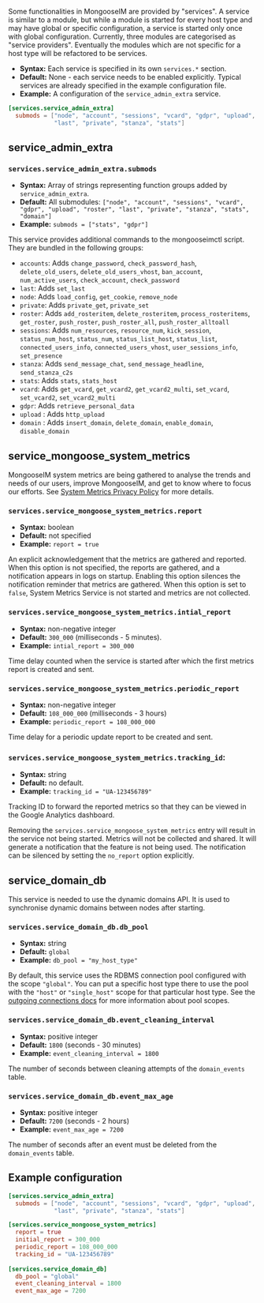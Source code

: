 Some functionalities in MongooseIM are provided by "services".
A service is similar to a module, but while a module is started for every 
host type and may have global or specific configuration, a service is started 
only once with global configuration.
Currently, three modules are categorised as "service providers".
Eventually the modules which are not specific for a host type will be refactored to be services.

* **Syntax:** Each service is specified in its own `services.*` section. 
* **Default:** None - each service needs to be enabled explicitly.
Typical services are already specified in the example configuration file.
* **Example:** A configuration of the `service_admin_extra` service.

```toml
[services.service_admin_extra]
  submods = ["node", "account", "sessions", "vcard", "gdpr", "upload", "roster",
             "last", "private", "stanza", "stats"]
```

## service_admin_extra

### `services.service_admin_extra.submods`
* **Syntax:** Array of strings representing function groups added by `service_admin_extra`.
* **Default:** All submodules: `["node", "account", "sessions", "vcard", "gdpr",
 "upload", "roster", "last", "private", "stanza", "stats", "domain"]`
* **Example:** `submods = ["stats", "gdpr"]`

This service provides additional commands to the mongooseimctl script.
They are bundled in the following groups:

* `accounts`: Adds `change_password`, `check_password_hash`, `delete_old_users`,
 `delete_old_users_vhost`, `ban_account`, `num_active_users`, `check_account`,
  `check_password`
* `last`: Adds `set_last`
* `node`: Adds `load_config`, `get_cookie`, `remove_node`
* `private`: Adds `private_get`, `private_set`
* `roster`: Adds `add_rosteritem`, `delete_rosteritem`, `process_rosteritems`,
 `get_roster`, `push_roster`, `push_roster_all`, `push_roster_alltoall`
* `sessions`: Adds `num_resources`, `resource_num`, `kick_session`, `status_num_host`,
 `status_num`, `status_list_host`, `status_list`, `connected_users_info`,
  `connected_users_vhost`, `user_sessions_info`, `set_presence`
* `stanza`: Adds `send_message_chat`, `send_message_headline`, `send_stanza_c2s`
* `stats`: Adds `stats`, `stats_host`
* `vcard`: Adds `get_vcard`, `get_vcard2`, `get_vcard2_multi`, `set_vcard`,
 `set_vcard2`, `set_vcard2_multi`
* `gdpr`: Adds `retrieve_personal_data`
* `upload` : Adds `http_upload`
* `domain` : Adds `insert_domain`, `delete_domain`, `enable_domain`, `disable_domain`

## service_mongoose_system_metrics

MongooseIM system metrics are being gathered to analyse the trends and needs of our users, improve MongooseIM, and get to know where to focus our efforts.
See [System Metrics Privacy Policy](../operation-and-maintenance/System-Metrics-Privacy-Policy.md) for more details.

### `services.service_mongoose_system_metrics.report`
* **Syntax:** boolean
* **Default:** not specified
* **Example:** `report = true`

An explicit acknowledgement that the metrics are gathered and reported.
When this option is not specified, the reports are gathered, and a notification 
appears in logs on startup.
Enabling this option silences the notification reminder that metrics are gathered.
When this option is set to `false`, System Metrics Service is not started and metrics are not collected.

### `services.service_mongoose_system_metrics.intial_report`
* **Syntax:** non-negative integer
* **Default:** `300_000` (milliseconds - 5 minutes).
* **Example:** `intial_report = 300_000`

Time delay counted when the service is started after which the first metrics report is created and sent.

### `services.service_mongoose_system_metrics.periodic_report`
* **Syntax:** non-negative integer
* **Default:** `108_000_000` (milliseconds - 3 hours)
* **Example:** `periodic_report = 108_000_000`

Time delay for a periodic update report to be created and sent.

### `services.service_mongoose_system_metrics.tracking_id`:
* **Syntax:** string
* **Default:** no default.
* **Example:** `tracking_id = "UA-123456789"`

Tracking ID to forward the reported metrics so that they can be viewed in the Google Analytics dashboard.

Removing the `services.service_mongoose_system_metrics` entry will result in the service not being started.
Metrics will not be collected and shared.
It will generate a notification that the feature is not being used.
The notification can be silenced by setting the `no_report` option explicitly.

## service_domain_db

This service is needed to use the dynamic domains API.
It is used to synchronise dynamic domains between nodes after starting.

### `services.service_domain_db.db_pool`

* **Syntax:** string
* **Default:** `global`
* **Example:** `db_pool = "my_host_type"`

By default, this service uses the RDBMS connection pool configured with the scope `"global"`.
You can put a specific host type there to use the pool with the `"host"` or `"single_host"` scope for that particular host type. See the [outgoing connections docs](outgoing-connections.md) for more information about pool scopes.

### `services.service_domain_db.event_cleaning_interval`

* **Syntax:** positive integer
* **Default:** `1800` (seconds - 30 minutes)
* **Example:** `event_cleaning_interval = 1800`

The number of seconds between cleaning attempts of the `domain_events` table.

### `services.service_domain_db.event_max_age`

* **Syntax:** positive integer
* **Default:** `7200` (seconds - 2 hours)
* **Example:** `event_max_age = 7200`

The number of seconds after an event must be deleted from the `domain_events` table.

## Example configuration

```toml
[services.service_admin_extra]
  submods = ["node", "account", "sessions", "vcard", "gdpr", "upload", "roster",
             "last", "private", "stanza", "stats"]

[services.service_mongoose_system_metrics]
  report = true
  initial_report = 300_000
  periodic_report = 108_000_000
  tracking_id = "UA-123456789"
  
[services.service_domain_db]
  db_pool = "global"
  event_cleaning_interval = 1800
  event_max_age = 7200
```

